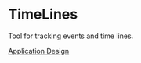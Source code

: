 # TimeLines

Tool for tracking events and time lines.

[Application Design](./wiki/applicationDesign.md)